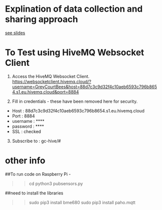 # Explination of data collection and sharing approach
[see slides](https://docs.google.com/presentation/d/1-Z-34nL_-e_dLuUNPXYTUxwACRXUNZZtR-lcUro-GA0/edit?usp=sharing)

# To Test using HiveMQ Websocket Client

1. Access the HiveMQ Websocket Client.
https://websocketclient.hivemq.cloud/?username=GreyCourtBees&host=88d7c3c9d32f4c10aeb6593c796b8654.s1.eu.hivemq.cloud&port=8884

2. Fill in credentials - these have been removed here for security.
- Host : 88d7c3c9d32f4c10aeb6593c796b8654.s1.eu.hivemq.cloud
- Port : 8884
- username : ****
- password : ****
- SSL : checked

3. Subscribe to : gc-hive/#

# other info
##To run code on Raspberry Pi - 
>> cd  <path>
>> python3 pubsensors.py

##need to install the libraries
>> sudo pip3 install bme680
>> sudo pip3 install paho.mqtt


